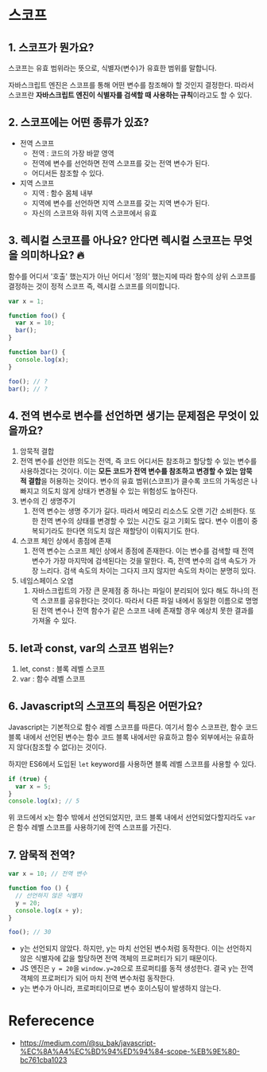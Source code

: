 # 스코프
## 1. 스코프가 뭔가요? 
스코프는 유효 범위라는 뜻으로, 식별자(변수)가 유효한 범위를 말합니다.

자바스크립트 엔진은 스코프를 통해 어떤 변수를 참조해야 할 것인지 결정한다. 따라서 스코프란 **자바스크립트 엔진이 식별자를 검색할 때 사용하는 규칙**이라고도 할 수 있다.

## 2. 스코프에는 어떤 종류가 있죠? 

- 전역 스코프 
  - 전역 : 코드의 가장 바깥 영역
  - 전역에 변수를 선언하면 전역 스코프를 갖는 전역 변수가 된다.
  - 어디서든 참조할 수 있다.
- 지역 스코프 
  - 지역 : 함수 몸체 내부
  - 지역에 변수를 선언하면 지역 스코프를 갖는 지역 변수가 된다.
  - 자신의 스코프와 하위 지역 스코프에서 유효

## 3. 렉시컬 스코프를 아나요? 안다면 렉시컬 스코프는 무엇을 의미하나요? 🔥
함수를 어디서 '호출' 했는지가 아닌 어디서 '정의' 했는지에 따라 함수의 상위 스코프를 결정하는 것이 정적 스코프 즉, 렉시컬 스코프를 의미합니다.
```js
var x = 1;

function foo() {
  var x = 10;
  bar();
}

function bar() {
  console.log(x);
}

foo(); // ?
bar(); // ?
```

## 4. 전역 변수로 변수를 선언하면 생기는 문제점은 무엇이 있을까요?

1. 암묵적 결합
  1. 전역 변수를 선언한 의도는 전역, 즉 코드 어디서든 참조하고 할당할 수 있는 변수를 사용하겠다는 것이다. 이는 **모든 코드가 전역 변수를 참조하고 변경할 수 있는 암묵적 결합**을 허용하는 것이다. 변수의 유효 범위(스코프)가 클수록 코드의 가독성은 나빠지고 의도치 않게 상태가 변경될 수 있는 위험성도 높아진다.
2. 변수의 긴 생명주기
   1. 전역 변수는 생명 주기가 길다. 따라서 메모리 리소스도 오랜 기간 소비한다. 또한 전역 변수의 상태를 변경할 수 있는 시간도 길고 기회도 많다. 변수 이름이 중복되기라도 한다면 의도치 않은 재할당이 이뤄지기도 한다.
3. 스코프 체인 상에서 종점에 존재
   1. 전역 변수는 스코프 체인 상에서 종점에 존재한다. 이는 변수를 검색할 때 전역 변수가 가장 마지막에 검색된다는 것을 말한다. 즉, 전역 변수의 검색 속도가 가장 느리다. 검색 속도의 차이는 그다지 크지 않지만 속도의 차이는 분명히 있다.
4. 네임스페이스 오염
   1. 자바스크립트의 가장 큰 문제점 중 하나는 파일이 분리되어 있다 해도 하나의 전역 스코프를 공유한다는 것이다. 따라서 다른 파일 내에서 동일한 이름으로 명명된 전역 변수나 전역 함수가 같은 스코프 내에 존재할 경우 예상치 못한 결과를 가져올 수 있다.

## 5. let과 const, var의 스코프 범위는?
1. let, const : 블록 레벨 스코프
2. var : 함수 레벨 스코프

## 6. Javascript의 스코프의 특징은 어떤가요?
Javascript는 기본적으로 함수 레벨 스코프를 따른다. 여기서 함수 스코프란, 함수 코드 블록 내에서 선언된 변수는 함수 코드 블록 내에서만 유효하고 함수 외부에서는 유효하지 않다(참조할 수 없다)는 것이다.

하지만 ES6에서 도입된 `let` keyword를 사용하면 블록 레벨 스코프를 사용할 수 있다.

```js
if (true) {
  var x = 5;
}
console.log(x); // 5
```

위 코드에서 x는 함수 밖에서 선언되었지만, 코드 블록 내에서 선언되었다할지라도 `var`은 함수 레벨 스코프를 사용하기에 전역 스코프를 가진다.

## 7. 암묵적 전역?

```js
var x = 10; // 전역 변수

function foo () {
  // 선언하지 않은 식별자
  y = 20;
  console.log(x + y);
}

foo(); // 30
```
- y는 선언되지 않았다. 하지만, y는 마치 선언된 변수처럼 동작한다. 이는 선언하지 않은 식별자에 값을 할당하면 전역 객체의 프로퍼티가 되기 때문이다.
- JS 엔진은 `y = 20`을 `window.y=20`으로 프로퍼티를 동적 생성한다. 결국 y는 전역 객체의 프로퍼티가 되어 마치 전역 변수처럼 동작한다.
- y는 변수가 아니라, 프로퍼티이므로 변수 호이스팅이 발생하지 않는다.

# Referecence
- https://medium.com/@su_bak/javascript-%EC%8A%A4%EC%BD%94%ED%94%84-scope-%EB%9E%80-bc761cba1023